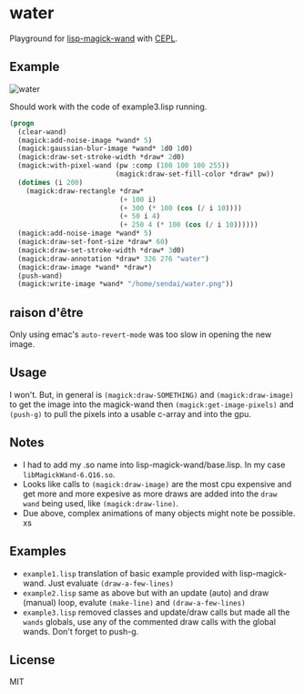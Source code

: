 # water

Playground for [lisp-magick-wand](https://github.com/ruricolist/lisp-magick-wand) with [CEPL](https://github.com/cbaggers/cepl).

## Example

![water](../blob/master/static/water.png?raw=true  "water")

Should work with the code of example3.lisp running.
```lisp
(progn
  (clear-wand)
  (magick:add-noise-image *wand* 5)
  (magick:gaussian-blur-image *wand* 1d0 1d0)
  (magick:draw-set-stroke-width *draw* 2d0)
  (magick:with-pixel-wand (pw :comp (100 100 100 255))
                          (magick:draw-set-fill-color *draw* pw))
  (dotimes (i 200)
    (magick:draw-rectangle *draw*
                           (+ 100 i)
                           (+ 300 (* 100 (cos (/ i 10))))
                           (+ 50 i 4)
                           (+ 250 4 (* 100 (cos (/ i 10))))))
  (magick:add-noise-image *wand* 5)
  (magick:draw-set-font-size *draw* 60)
  (magick:draw-set-stroke-width *draw* 3d0)
  (magick:draw-annotation *draw* 326 276 "water")
  (magick:draw-image *wand* *draw*)
  (push-wand)
  (magick:write-image *wand* "/home/sendai/water.png"))
```

## raison d'être

Only using emac's `auto-revert-mode` was too slow in opening the new image.

## Usage

I won't. But, in general is `(magick:draw-SOMETHING)` and `(magick:draw-image)` to get the image into the magick-wand then `(magick:get-image-pixels)` and `(push-g)` to pull the pixels into a usable c-array and into the gpu.

## Notes

* I had to add my .so name into lisp-magick-wand/base.lisp. In my case `libMagickWand-6.Q16.so`.
* Looks like calls to `(magick:draw-image)` are the most cpu expensive and get more and more expesive as more draws are added into the `draw wand` being used, like `(magick:draw-line)`.
* Due above, complex animations of many objects might note be possible.
xs

## Examples

* `example1.lisp` translation of basic example provided with lisp-magick-wand. Just evaluate `(draw-a-few-lines)`
* `example2.lisp` same as above but with an update (auto) and draw (manual) loop, evalute `(make-line)` and `(draw-a-few-lines)`
* `example3.lisp` removed classes and update/draw calls but made all the `wands` globals, use any of the commented draw calls with the global wands. Don't forget to push-g.

## License

MIT

